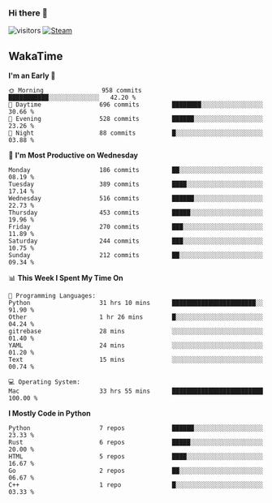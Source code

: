 ### Hi there 👋

![visitors](https://visitor-badge.glitch.me/badge?page_id=zhourunlai)
[![Steam](https://img.shields.io/badge/dynamic/json?url=https%3A%2F%2Fapi.swo.moe%2Fstats%2Fsteamgames%2F76561198285156854&query=count&color=0b1a37&label=Steam&labelColor=134375&logo=steam&suffix=+games&cacheSeconds=3600)](http://steamcommunity.com/profiles/76561198285156854)

## WakaTime
<!--START_SECTION:waka-->
**I'm an Early 🐤** 

```text
🌞 Morning                958 commits         ███████████░░░░░░░░░░░░░░   42.20 % 
🌆 Daytime                696 commits         ████████░░░░░░░░░░░░░░░░░   30.66 % 
🌃 Evening                528 commits         ██████░░░░░░░░░░░░░░░░░░░   23.26 % 
🌙 Night                  88 commits          █░░░░░░░░░░░░░░░░░░░░░░░░   03.88 % 
```
📅 **I'm Most Productive on Wednesday** 

```text
Monday                   186 commits         ██░░░░░░░░░░░░░░░░░░░░░░░   08.19 % 
Tuesday                  389 commits         ████░░░░░░░░░░░░░░░░░░░░░   17.14 % 
Wednesday                516 commits         ██████░░░░░░░░░░░░░░░░░░░   22.73 % 
Thursday                 453 commits         █████░░░░░░░░░░░░░░░░░░░░   19.96 % 
Friday                   270 commits         ███░░░░░░░░░░░░░░░░░░░░░░   11.89 % 
Saturday                 244 commits         ███░░░░░░░░░░░░░░░░░░░░░░   10.75 % 
Sunday                   212 commits         ██░░░░░░░░░░░░░░░░░░░░░░░   09.34 % 
```


📊 **This Week I Spent My Time On** 

```text
💬 Programming Languages: 
Python                   31 hrs 10 mins      ███████████████████████░░   91.90 % 
Other                    1 hr 26 mins        █░░░░░░░░░░░░░░░░░░░░░░░░   04.24 % 
gitrebase                28 mins             ░░░░░░░░░░░░░░░░░░░░░░░░░   01.40 % 
YAML                     24 mins             ░░░░░░░░░░░░░░░░░░░░░░░░░   01.20 % 
Text                     15 mins             ░░░░░░░░░░░░░░░░░░░░░░░░░   00.74 % 

💻 Operating System: 
Mac                      33 hrs 55 mins      █████████████████████████   100.00 % 
```

**I Mostly Code in Python** 

```text
Python                   7 repos             ██████░░░░░░░░░░░░░░░░░░░   23.33 % 
Rust                     6 repos             █████░░░░░░░░░░░░░░░░░░░░   20.00 % 
HTML                     5 repos             ████░░░░░░░░░░░░░░░░░░░░░   16.67 % 
Go                       2 repos             ██░░░░░░░░░░░░░░░░░░░░░░░   06.67 % 
C++                      1 repo              █░░░░░░░░░░░░░░░░░░░░░░░░   03.33 % 
```




<!--END_SECTION:waka-->
